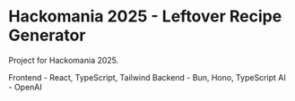 # Hackomania 2025 - Leftover Recipe Generator

Project for Hackomania 2025.

Frontend - React, TypeScript, Tailwind
Backend - Bun, Hono, TypeScript
AI - OpenAI
